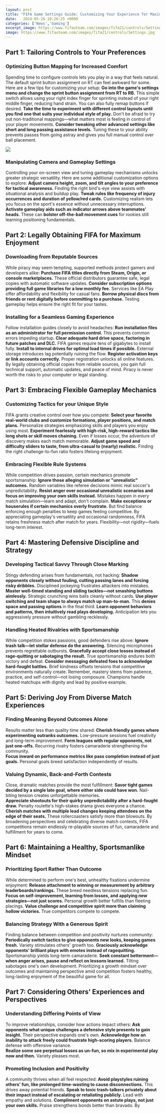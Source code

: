 ```yaml
---
layout: post
title: "FIFA Game Settings Guide: Customizing Your Experience for Maximum Enjoyment"
date:   2024-05-26 18:26:25 +0000
categories: ['News','Gaming']
excerpt_image: https://www.fifauteam.com/images/fifa21/controls/Settings.jpg
image: https://www.fifauteam.com/images/fifa21/controls/Settings.jpg
---
```


## Part 1: Tailoring Controls to Your Preferences 
### Optimizing Button Mapping for Increased Comfort
Spending time to configure controls lets you play in a way that feels natural. The default sprint button assignment on RT can feel awkward for some. Here are a few tips for customizing your setup:
**Go into the game's settings menu and change the sprint button assignment from RT to RB.** This simple switch allows using your right index finger for sprinting instead of your right middle finger, reducing hand strain. You can also fully remap buttons if desired. 
**Take the time to experiment with different control layouts until you find one that suits your individual style of play.** Don't be afraid to try out non-traditional mappings—what matters most is feeling in control of your player movements. 
**Consider tweaking other advanced settings like short and long passing assistance levels.** Tuning these to your ability prevents passes from going astray and gives you full manual control over ball placement.

![](https://media.contentapi.ea.com/content/dam/eacom/ea-accessibility/images/2020/11/fifa-21-ps4-game-settings-camera-picture-3.jpg.adapt.crop16x9.1920w.jpg)
### Manipulating Camera and Gameplay Settings  
Controlling your on-screen view and tuning gameplay mechanisms unlocks greater strategic versatility. Here are some additional customization options to explore:
**Adjust camera height, zoom, and tilt angles to your preference for tactical awareness.** Finding the right bird's-eye view assists with situational analysis and buildup play. 
**Tweak rules like frequency of injury occurrences and duration of yellow/red cards.** Customizing realism lets you focus on the sport's essence without unnecessary interruptions.
**Activate gameplay aids such as indicator arrows above teammates' heads.** These can **bolster off-the-ball movement cues** for rookies still learning positioning fundamentals.
## Part 2: Legally Obtaining FIFA for Maximum Enjoyment
### Downloading from Reputable Sources  
While piracy may seem tempting, supported methods protect gamers and developers alike:
**Purchase FIFA titles directly from Steam, Origin, or console marketplaces.** These official distributors guarantee safe, legal copies with automatic software updates. 
**Consider subscription options providing full game libraries for a low monthly fee.** Services like EA Play offer affordability and flexibility for casual fans.
**Borrow physical discs from friends or rent digitally before committing to a purchase.** Testing gameplay helps ensure the right fit for your tastes.
### Installing for a Seamless Gaming Experience
Follow installation guides closely to avoid headaches: 
**Run installation files as an administrator for full permission control.** This prevents common errors impeding startup.
**Clear adequate hard drive space, factoring in future patches and DLC.** FIFA games require tens of gigabytes to install fully. 
**Install to internal drives for optimal load times if possible.** External storage introduces lag potentially ruining the flow.
**Register activation keys or link accounts correctly.** Proper registration unlocks all online features.
By legally obtaining official copies from reliable sources, you gain full technical support, automatic updates, and peace of mind. Piracy is never worth the risks to your computer or legal standing.
## Part 3: Embracing Flexible Gameplay Mechanics  
### Customizing Tactics for your Unique Style
FIFA grants creative control over how you compete:
**Select your favorite real-world clubs and customize formations, player positions, and match plans.** Personalize strategies emphasizing skills and players you enjoy using most. 
**Experiment fearlessly with high-risk, high-reward tactics like long shots or skill moves chaining.** Even if losses occur, the adventure of discovery makes each match memorable. 
**Adjust game speed and difficulty sliders to taste, from ultra-casual to (nearly) realistic.** Finding the right challenge-to-fun ratio fosters lifelong enjoyment.  
### Embracing Flexible Rule Systems
While competition drives passion, certain mechanics promote sportsmanship:
**Ignore those alleging simulation or "unrealistic" outcomes.** Random variables like referee decisions mimic real soccer's unpredictability. 
**Resist anger over occasional unrealistic scenarios and focus on improving your own skills instead.** Mistakes happen in every match simulation—learn and adapt, don't complain.
**Make exceptions or houserules if certain mechanics overly frustrate.** But find balance enforcing enough penalties to keep games feeling competitive.
By appreciating gameplay's versatility and occasional randomness, FIFA retains freshness match after match for years. Flexibility—not rigidity—fuels long-term interest.
## Part 4: Mastering Defensive Discipline and Strategy  
### Developing Tactical Savvy Through Close Marking
Stingy defending arises from fundamentals, not hacking:
**Shadow opponents closely without fouling, cutting passing lanes and forcing risky dribbles.** Disciplined jockeying frustrates attackers into mistakes. 
**Master well-timed standing and sliding tackles—not smashing buttons aimlessly.** Strategic crunching wins balls cleanly without cards. 
**Use player switching and team shape to always match up man-to-man.** This **denies space and passing options** in the final third.
**Learn opponent behaviors and patterns, then intuitively read plays developing.** Anticipation lets you aggressively pressure without gambling recklessly.  
### Handling Heated Rivalries with Sportsmanship
While competition stokes passions, good defenders rise above:
**Ignore trash talk—let stellar defense do the answering.** Silencing microphones prevents regrettable outbursts.
**Gracefully accept close losses instead of rage-quitting or sabotaging the result.** True sportsmanship endures both victory and defeat.
**Consider messaging defeated foes to acknowledge hard-fought battles.** Brief kindness offsets tensions that competitive environments naturally create. 
Remember, mastery stems from patience, practice, and self-control—not losing composure. Champions handle heated matchups with dignity and lead by positive example.
## Part 5: Deriving Joy From Diverse Match Experiences  
### Finding Meaning Beyond Outcomes Alone
Results matter less than quality time shared: 
**Cherish friendly games where experimenting outranks outcomes.** Low-pressure sessions fuel creativity and long-term improvement.
**Form leagues with regular opponents, not just one-offs.** Recurring rivalry fosters camaraderie strengthening the community.  
**Focus inward on performance metrics like pass completion instead of just goals.** Personal goals breed satisfaction independently of results.
### Valuing Dynamic, Back-and-Forth Contests
Close, dramatic matches provide the most fulfillment:
**Savor tight games decided by a single late goal, where either side could have won.** Nail-biting tension creates unforgettable memories.  
**Appreciate shootouts for their quirky unpredictability after a hard-fought draw.** Penalty roulette's high-stakes drama gives everyone a chance.
**Cherish matches with multiple lead changes keeping attendees on the edge of their seats.** These rollercoasters satisfy more than blowouts.
By broadening perspectives and celebrating diverse match contexts, FIFA competitions remain endlessly re-playable sources of fun, camaraderie and fulfillment for years to come.
## Part 6: Maintaining a Healthy, Sportsmanlike Mindset
### Prioritizing Sport Rather Than Outcome  
While determined to perform one's best, unhealthy fixations undermine enjoyment:
**Release attachment to winning or measurement by arbitrary leaderboards/rankings.** These breed needless tensions replacing fun.
**Focus on self-improvement, learning from losses, and applying new strategies—not just scores.** Personal growth better fulfills than fleeting placings.
**Value challenge and competitive spirit more than claiming hollow victories.** True competitors compete to compete.
### Balancing Strategy With a Generous Spirit
Finding balance between competition and positivity nurtures community:  
**Periodically switch tactics to give opponents new looks, keeping games fresh.** Variety stimulates others' growth too.
**Graciously acknowledge opponents' brilliant plays with emotes instead of ragequitting.** Sportsmanship yields long-term camaraderie.
**Seek constant betterment—when anger arises, pause and reflect on lessons learned.** Tilting sabotages one's own development. 
Prioritizing a growth mindset over outcomes and maintaining perspective amid competition fosters healthy, long-lasting enjoyment of the beautiful game for all.
## Part 7: Considering Others' Experiences and Perspectives   
### Understanding Differing Points of View
To improve relationships, consider how actions impact others:
**Ask opponents what unique challenges a defensive style presents to gain insight.** Their perspective expands one's own.
**Acknowledge how an inability to attack freely could frustrate high-scoring players.** Balance defense with offensive variance.  
**Realize some see perpetual losses as un-fun, so mix in experimental play now and then.** Variety pleases most.
### Promoting Inclusion and Positivity  
A community thrives when all feel respected:
**Avoid playstyles ruining others' fun, like prolonged time-wasting to cause disconnections.** This drives away potential friends.
**Speak to toxic trash-talkers privately about their impact instead of escalating or retaliating publicly.** Lead with empathy and solutions.
**Compliment opponents on astute plays, not just your own skills.** Praise strengthens bonds better than bravado.
By